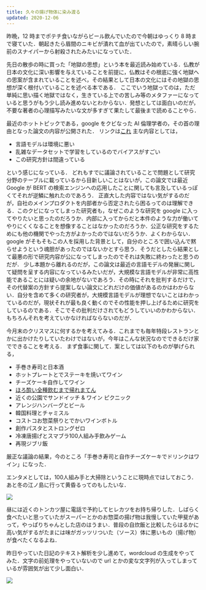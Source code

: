 ```yaml
---
title: 久々の揚げ物体に染み渡る
updated: 2020-12-06
---
```


昨晩，12 時までポテチ食いながらビール飲んでいたので今朝はゆっくり 8 時まで寝ていた．朝起きたら眉間のニキビが潰れて血が出ていたので，素晴らしい腕前のスナイパーから射殺されたみたいになっていた．

先日の散歩の時に買った「地獄の思想」という本を最近読み始めている．仏教が日本の文化に深い影響を与えていることを前提に，仏教はその根底に強く地獄への思案が含まれていることを述べ，その結果として日本の文化にはその地獄の思想が深く根付いていることを述べる本である．
ここでいう地獄ってのは，ただ単純に思い描く地獄ではなく，生きている上での苦しみ等のメタファーになっていると思うがもう少し読み進めないとわからない．発想としては面白いのだが，不要な著者の心理描写みたいな文が多すぎて果たして最後まで読めることやら．

最近のホットトピックである，google をクビなった AI 倫理学者の，その首の理由となった論文の内容が公開された．
リンクは[これ](https://www.technologyreview.com/2020/12/04/1013294/google-ai-ethics-research-paper-forced-out-timnit-gebru/)
主な内容としては，

- 言語モデルは環境に悪い
- 乱雑なデータセットで学習をしているのでバイアスがすごい
- この研究方針は間違っている

という感じになっている．
どれもすでに議論されていることで問題として研究分野のテーブルに載っているから目新しいことはないが，この論文では最近 Google が BERT の検索エンジンへの応用したことに関しても言及しているっぽくてそれが逆鱗に触れたのであろう．
正直大した内容ではない気がするのだが，自社のメインプロダクトを内部者から否定されたら困るってのは理解できる．このクビになってしまった研究者も，なぜこのような研究を google に入ってやりたいと思ったのだろうか．内部に入ってからだと本件のような力が働いてやりにくくなることを想像することはなかったのだろうか．公正な研究をするためにも他の機関でやった方がよかったのではないだろうか．よくわからない．
google がそもそもこの人を採用した背景として，自分のところで囲い込んで黙らせようという魂胆があったのではないかとすら思う．そうだとしたら結果として最悪の形で研究内容が公になってしまったのでそれは失敗に終わったと思うのだが．
少し本題から離れるのだが，この論文は最近の言語モデルの発展に関して疑問を呈する内容になっているみたいだが，大規模な言語モデルが非常に高性能であることには疑いの余地がないであろう．その時にそれを批判するだけで，その代替案の方針すら提案しない論文にどれだけの価値があるのかはわからない．自分を含めて多くの研究者が，大規模言語モデルが理想でないことはわかっているのだが，現状それが最も良く動くのでその性能を押し上げるために研究をしているのである．そこでその批判だけされてもどうしていいのかわからない．もちろんそれを考えていかなければならないのだが．

今月末のクリスマスに何するかを考えてみる．これまでも毎年特段レストランとかに出かけたりしていたわけではないが，今年はこんな状況なのでできるだけ家でできることを考える．
まず食事に関して．案としては以下のものが挙げられる，

- 手巻き寿司と日本酒
- ホットプレートとでステーキを焼いてワイン
- チーズケーキ自作してワイン
- [ほろ酔い全種飲むまで帰れまてん](https://www.youtube.com/watch?v=Zz-ltAp-sHc&t=676s)
- 近くの公園でサンドイッチ & ワイン ピクニック
- アレンジハンバーグとビール
- 韓国料理とチャミスル
- コストコお惣菜祭りとでかいワインボトル
- 創作パスタとストロングゼロ
- 冷凍唐揚げとスマブラ100人組み手飲みゲーム
- 再現ジブリ飯

厳正な議論の結果，今のところ「手巻き寿司と自作チーズケーキでドリンクはワイン」になった．

エンタメとしては，100人組み手と大掃除ということに現時点ではしておこう．あと冬の江ノ島に行って黄昏るってのもしたいな．

![](https://lh3.googleusercontent.com/pw/ACtC-3eVOMc547q9Z7Gip457wcoaJTyR51FyMDN_by-P_-sdklz7Ds_SfDTJaR9CSLs4BcBdkK-_LjI8Rc9mYap37nd9849XJbMNHi3xgG2kS2ezeAPmkJriWNUEJvQP4OLQJbEzFNiTgB9vQPZLNPy4PCNaHw=w2043-h1532-no?authuser=0)

昼には近くのトンカツ屋に電話で予約してヒレカツをお持ち帰りした．しばらく食べたいと思っていたがスーパーとかのお惣菜の揚げ物は我慢していた甲斐があって，やっぱりちゃんとした店のはうまい．普段の自炊飯と比較したらはるかに高い気がするがたまには味がガッツリついた（ソース）体に悪いもの（揚げ物）が食べたくなるよね．

昨日やっていた日記のテキスト解析を少し進めて，wordcloud の生成をやってみた．文字の前処理をやっていないので url とかの変な文字列が入ってしまっているが雰囲気が出て少し面白い．

![](https://lh3.googleusercontent.com/pw/ACtC-3fT71zGzHP_e7i4wrR-arBoxqPDtTlJhfzgFX9__LYlXIuZO0hW8x75K3c2a5LM50FPE3xqhqyXy6pqSJRZKJkm_wjq-mmAIGUM9aqE9PnLwNiibT5JLeH16E5mB8JAKlrnpFfHNFn5ftC-E2G7eYjhhg=w1280-h960-no?authuser=0)
